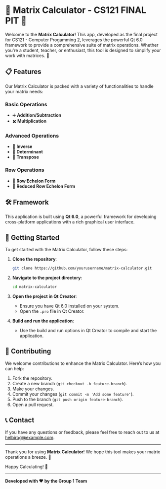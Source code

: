 # 🎉 Matrix Calculator - CS121 FINAL PIT 🎉

Welcome to the **Matrix Calculator**! This app, developed as the final project for CS121 - Computer Progamming 2, leverages the powerful Qt 6.0 framework to provide a comprehensive suite of matrix operations. Whether you're a student, teacher, or enthusiast, this tool is designed to simplify your work with matrices. 🚀

## 📋 Features

Our Matrix Calculator is packed with a variety of functionalities to handle your matrix needs:

### Basic Operations
- ➕ **Addition/Subtraction**
- ✖️ **Multiplication**

### Advanced Operations
- 🔄 **Inverse**
- 📐 **Determinant**
- 🔄 **Transpose**

### Row Operations
- 🧮 **Row Echelon Form**
- 🧮 **Reduced Row Echelon Form**

## 🛠️ Framework

This application is built using **Qt 6.0**, a powerful framework for developing cross-platform applications with a rich graphical user interface.

## 🚀 Getting Started

To get started with the Matrix Calculator, follow these steps:

1. **Clone the repository**:
    ```sh
    git clone https://github.com/yourusername/matrix-calculator.git
    ```
2. **Navigate to the project directory**:
    ```sh
    cd matrix-calculator
    ```
3. **Open the project in Qt Creator**:
    - Ensure you have Qt 6.0 installed on your system.
    - Open the `.pro` file in Qt Creator.

4. **Build and run the application**:
    - Use the build and run options in Qt Creator to compile and start the application.

## 🤝 Contributing

We welcome contributions to enhance the Matrix Calculator. Here’s how you can help:

1. Fork the repository.
2. Create a new branch (`git checkout -b feature-branch`).
3. Make your changes.
4. Commit your changes (`git commit -m 'Add some feature'`).
5. Push to the branch (`git push origin feature-branch`).
6. Open a pull request.

## 📞 Contact

If you have any questions or feedback, please feel free to reach out to us at [helbirog@example.com](mailto:helbiro@gmail.com).

---

Thank you for using **Matrix Calculator**! We hope this tool makes your matrix operations a breeze. 🌟

Happy Calculating! 🧮

---

**Developed with ❤️ by the Group 1 Team**
